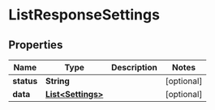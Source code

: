 

# ListResponseSettings


## Properties

| Name | Type | Description | Notes |
|------------ | ------------- | ------------- | -------------|
|**status** | **String** |  |  [optional] |
|**data** | [**List&lt;Settings&gt;**](Settings.md) |  |  [optional] |



